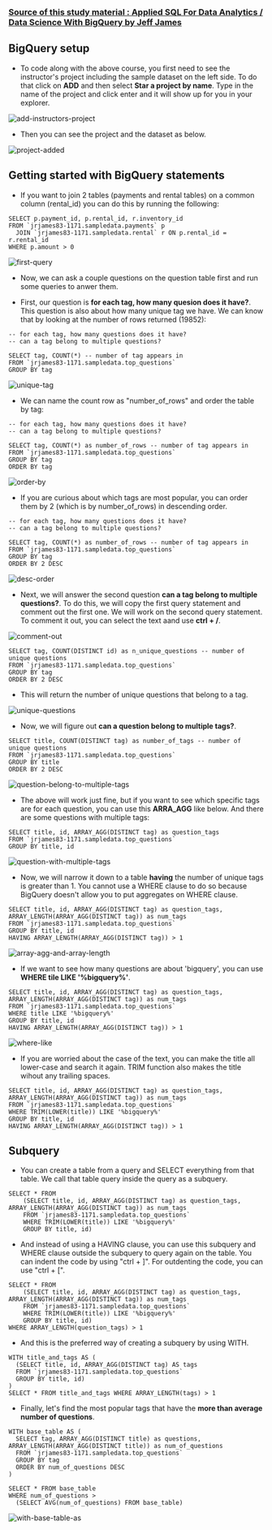 ### [Source of this study material : Applied SQL For Data Analytics / Data Science With BigQuery by Jeff James](https://www.udemy.com/course/applied-sql-for-data-analytics-data-science-with-bigquery/)


## BigQuery setup

- To code along with the above course, you first need to see the instructor's project including the sample dataset on the left side. To do that click on **ADD** and then select **Star a project by name**. Type in the name of the project and click enter and it will show up for you in your explorer.


![add-instructors-project](/pictures/BigQuery/BigQuery-basics/add-instructors-project.PNG "add instructor's project")


- Then you can see the project and the dataset as below.


![project-added](/pictures/BigQuery/BigQuery-basics/project-added.PNG "project added")


## Getting started with BigQuery statements

- If you want to join 2 tables (payments and rental tables) on a common column (rental_id) you can do this by running the following:


```
SELECT p.payment_id, p.rental_id, r.inventory_id
FROM `jrjames83-1171.sampledata.payments` p
  JOIN `jrjames83-1171.sampledata.rental` r ON p.rental_id = r.rental_id
WHERE p.amount > 0
```


![first-query](/pictures/BigQuery/BigQuery-basics/first-query.PNG "first query")


- Now, we can ask a couple questions on the question table first and run some queries to anwer them.


- First, our question is **for each tag, how many quesion does it have?**. This question is also about how many unique tag we have. We can know that by looking at the number of rows returned (19852):


```
-- for each tag, how many questions does it have?
-- can a tag belong to multiple questions?

SELECT tag, COUNT(*) -- number of tag appears in
FROM `jrjames83-1171.sampledata.top_questions`
GROUP BY tag
```


![unique-tag](/pictures/BigQuery/BigQuery-basics/unique-tag.PNG "unique tag")


- We can name the count row as "number_of_rows" and order the table by tag:


```
-- for each tag, how many questions does it have?
-- can a tag belong to multiple questions?

SELECT tag, COUNT(*) as number_of_rows -- number of tag appears in
FROM `jrjames83-1171.sampledata.top_questions`
GROUP BY tag
ORDER BY tag
```


![order-by](/pictures/BigQuery/BigQuery-basics/order-by.PNG "order by")


- If you are curious about which tags are most popular, you can order them by 2 (which is by number_of_rows) in descending order.


```
-- for each tag, how many questions does it have?
-- can a tag belong to multiple questions?

SELECT tag, COUNT(*) as number_of_rows -- number of tag appears in
FROM `jrjames83-1171.sampledata.top_questions`
GROUP BY tag
ORDER BY 2 DESC
```

![desc-order](/pictures/BigQuery/BigQuery-basics/desc-order.PNG "desc order")


- Next, we will answer the second question **can a tag belong to multiple questions?**. To do this, we will copy the first query statement and comment out the first one. We will work on the second query statement. To comment it out, you can select the text aand use **ctrl + /**.


![comment-out](/pictures/BigQuery/BigQuery-basics/comment-out.PNG "comment out")


```
SELECT tag, COUNT(DISTINCT id) as n_unique_questions -- number of unique questions
FROM `jrjames83-1171.sampledata.top_questions`
GROUP BY tag
ORDER BY 2 DESC
```

- This will return the number of unique questions that belong to a tag.


![unique-questions](/pictures/BigQuery/BigQuery-basics/unique-questions.PNG "unique questions")


- Now, we will figure out **can a question belong to multiple tags?**. 


```
SELECT title, COUNT(DISTINCT tag) as number_of_tags -- number of unique questions
FROM `jrjames83-1171.sampledata.top_questions`
GROUP BY title
ORDER BY 2 DESC
```


![question-belong-to-multiple-tags](/pictures/BigQuery/BigQuery-basics/question-belong-to-multiple-tags.PNG "question belong to multiple tags")


- The above will work just fine, but if you want to see which specific tags are for each question, you can use this **ARRA_AGG** like below. And there are some questions with multiple tags:


```
SELECT title, id, ARRAY_AGG(DISTINCT tag) as question_tags
FROM `jrjames83-1171.sampledata.top_questions`
GROUP BY title, id
```


![question-with-multiple-tags](/pictures/BigQuery/BigQuery-basics/question-with-multiple-tags.PNG "question with multiple tags")


- Now, we will narrow it down to a table **having** the number of unique tags is greater than 1. You cannot use a WHERE clause to do so because BigQuery doesn't allow you to put aggregates on WHERE clause.


```
SELECT title, id, ARRAY_AGG(DISTINCT tag) as question_tags, ARRAY_LENGTH(ARRAY_AGG(DISTINCT tag)) as num_tags
FROM `jrjames83-1171.sampledata.top_questions`
GROUP BY title, id
HAVING ARRAY_LENGTH(ARRAY_AGG(DISTINCT tag)) > 1
```


![array-agg-and-array-length](/pictures/BigQuery/BigQuery-basics/array-agg.PNG "array_agg and array_length")


- If we want to see how many questions are about 'bigquery', you can use **WHERE tile LIKE '%bigquery%'**.


```
SELECT title, id, ARRAY_AGG(DISTINCT tag) as question_tags, ARRAY_LENGTH(ARRAY_AGG(DISTINCT tag)) as num_tags
FROM `jrjames83-1171.sampledata.top_questions`
WHERE title LIKE '%bigquery%'
GROUP BY title, id
HAVING ARRAY_LENGTH(ARRAY_AGG(DISTINCT tag)) > 1
```


![where-like](/pictures/BigQuery/BigQuery-basics/where-like.PNG "where like")


- If you are worried about the case of the text, you can make the title all lower-case and search it again. TRIM function also makes the title wihout any trailing spaces.


```
SELECT title, id, ARRAY_AGG(DISTINCT tag) as question_tags, ARRAY_LENGTH(ARRAY_AGG(DISTINCT tag)) as num_tags
FROM `jrjames83-1171.sampledata.top_questions`
WHERE TRIM(LOWER(title)) LIKE '%bigquery%'
GROUP BY title, id
HAVING ARRAY_LENGTH(ARRAY_AGG(DISTINCT tag)) > 1
```


## Subquery

- You can create a table from a query and SELECT everything from that table. We call that table query inside the query as a subquery.


```
SELECT * FROM 
    (SELECT title, id, ARRAY_AGG(DISTINCT tag) as question_tags, ARRAY_LENGTH(ARRAY_AGG(DISTINCT tag)) as num_tags
    FROM `jrjames83-1171.sampledata.top_questions`
    WHERE TRIM(LOWER(title)) LIKE '%bigquery%'
    GROUP BY title, id)
```

- And instead of using a HAVING clause, you can use this subquery and WHERE clause outside the subquery to query again on the table. You can indent the code by using "ctrl + ]". For outdenting the code, you can use "ctrl + [".


```
SELECT * FROM 
    (SELECT title, id, ARRAY_AGG(DISTINCT tag) as question_tags, ARRAY_LENGTH(ARRAY_AGG(DISTINCT tag)) as num_tags
    FROM `jrjames83-1171.sampledata.top_questions`
    WHERE TRIM(LOWER(title)) LIKE '%bigquery%'
    GROUP BY title, id)
WHERE ARRAY_LENGTH(question_tags) > 1
```

- And this is the preferred way of creating a subquery by using WITH.


```
WITH title_and_tags AS (
  (SELECT title, id, ARRAY_AGG(DISTINCT tag) AS tags
  FROM `jrjames83-1171.sampledata.top_questions`
  GROUP BY title, id)
)
SELECT * FROM title_and_tags WHERE ARRAY_LENGTH(tags) > 1
```


- Finally, let's find the most popular tags that have the **more than average number of questions**.


```
WITH base_table AS (
  SELECT tag, ARRAY_AGG(DISTINCT title) as questions, ARRAY_LENGTH(ARRAY_AGG(DISTINCT title)) as num_of_questions
  FROM `jrjames83-1171.sampledata.top_questions`
  GROUP BY tag
  ORDER BY num_of_questions DESC
)

SELECT * FROM base_table
WHERE num_of_questions >
  (SELECT AVG(num_of_questions) FROM base_table)
```


![with-base-table-as](/pictures/BigQuery/BigQuery-basics/with-base-table-as.PNG "with base_table as")



